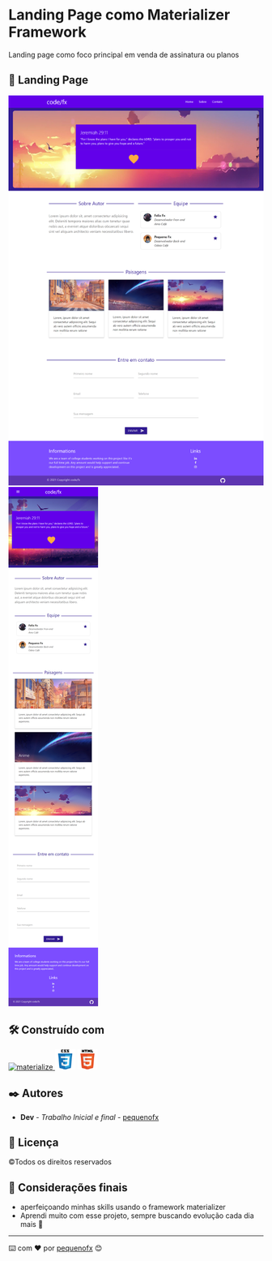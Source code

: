 # Landing Page como Materializer Framework

Landing page como foco principal em venda de assinatura ou planos

## 🚀 Landing Page

<img src="assents/12.png"/>
<img src="assents/1.png"/>



## 🛠️ Construído com

<a href="https://materializecss.com/" target="_blank"> <img src="https://raw.githubusercontent.com/prplx/svg-logos/5585531d45d294869c4eaab4d7cf2e9c167710a9/svg/materialize.svg" alt="materialize" width="40" height="40"/> </a>
<a href="https://www.w3schools.com/css/" target="_blank"> <img src="https://raw.githubusercontent.com/devicons/devicon/master/icons/css3/css3-original-wordmark.svg" alt="css3" width="40" height="40"/></a>
<a href="https://www.w3.org/html/" target="_blank"> <img src="https://raw.githubusercontent.com/devicons/devicon/master/icons/html5/html5-original-wordmark.svg" alt="html5" width="40" height="40"/> </a>
## ✒️ Autores

* **Dev** - *Trabalho Inicial e final* - [pequenofx](https://github.com/pequenofx)

## 📄 Licença

©Todos os direitos reservados 

## 🎁 Considerações finais

* aperfeiçoando minhas skills usando o framework materializer 
* Aprendi muito com esse projeto, sempre buscando evolução cada dia mais 📢


---
⌨️ com ❤️ por [pequenofx](https://gist.github.com/pequenofx) 😊
